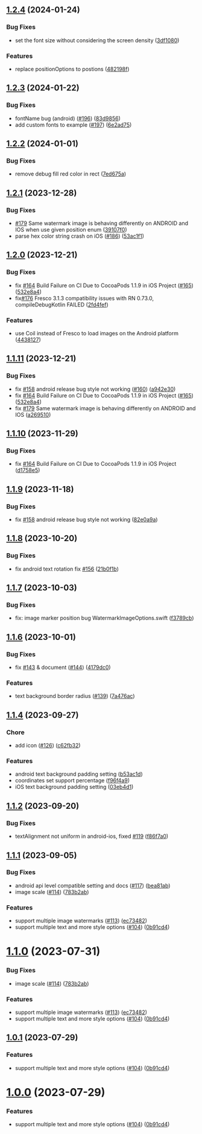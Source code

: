 

## [1.2.4](https://github.com/JimmyDaddy/react-native-image-marker/compare/v1.2.3...v1.2.4) (2024-01-24)


### Bug Fixes

* set the font size without considering the screen density ([3df1080](https://github.com/JimmyDaddy/react-native-image-marker/commit/3df10801fceb3bbef894af4089074ed6a3bd64e7))


### Features

* replace positionOptions to postions ([482198f](https://github.com/JimmyDaddy/react-native-image-marker/commit/482198f55f1c18f7aecdbbcdaaa9f6a2ef35b119))

## [1.2.3](https://github.com/JimmyDaddy/react-native-image-marker/compare/v1.2.2...v1.2.3) (2024-01-22)


### Bug Fixes

*  fontName bug (android) ([#196](https://github.com/JimmyDaddy/react-native-image-marker/issues/196)) ([83d9856](https://github.com/JimmyDaddy/react-native-image-marker/commit/83d9856c01d275fac81741f908fbb61a39e34219))
* add custom fonts to example ([#197](https://github.com/JimmyDaddy/react-native-image-marker/issues/197)) ([6e2ad75](https://github.com/JimmyDaddy/react-native-image-marker/commit/6e2ad75b56c8a8e23bfb181beca11b4d60213f20))

## [1.2.2](https://github.com/JimmyDaddy/react-native-image-marker/compare/v1.2.1...v1.2.2) (2024-01-01)

### Bug Fixes

* remove debug  fill red color in rect ([7ed675a](https://github.com/JimmyDaddy/react-native-image-marker/commit/7ed675aea5a4a3d4b42e181ec7ea6bd7327f834e))

## [1.2.1](https://github.com/JimmyDaddy/react-native-image-marker/compare/v1.2.0...v1.2.1) (2023-12-28)

### Bug Fixes

* [#179](https://github.com/JimmyDaddy/react-native-image-marker/issues/179) Same watermark image is behaving differently on ANDROID and IOS when use given position enum ([39107f0](https://github.com/JimmyDaddy/react-native-image-marker/commit/39107f0977a400faf4dc7ed8f94e3877287d9d78))
* parse hex color string crash on iOS ([#186](https://github.com/JimmyDaddy/react-native-image-marker/issues/186)) ([53ac1f1](https://github.com/JimmyDaddy/react-native-image-marker/commit/53ac1f14461e3007a2e028d0c401a1eed3ddd962))

## [1.2.0](https://github.com/JimmyDaddy/react-native-image-marker/compare/v1.1.8...v1.2.0) (2023-12-21)


### Bug Fixes

* fix [#164](https://github.com/JimmyDaddy/react-native-image-marker/issues/164) Build Failure on CI Due to CocoaPods 1.1.9 in iOS Project ([#165](https://github.com/JimmyDaddy/react-native-image-marker/issues/165)) ([532e8a4](https://github.com/JimmyDaddy/react-native-image-marker/commit/532e8a4d325fd1c30315eac0f1ab81fbf81c144f))
* fix[#176](https://github.com/JimmyDaddy/react-native-image-marker/issues/176) Fresco 3.1.3 compatibility issues with RN 0.73.0, compileDebugKotlin FAILED ([2fd4fef](https://github.com/JimmyDaddy/react-native-image-marker/commit/2fd4feff34e3bf9ada3de0dbb6f9789facbd0500))


### Features

* use Coil instead of Fresco to load images on the Android platform ([4438127](https://github.com/JimmyDaddy/react-native-image-marker/commit/44381276fa2973782f839415f2b3e735d63f93fa))

## [1.1.11](https://github.com/JimmyDaddy/react-native-image-marker/compare/v1.1.8...v1.1.11) (2023-12-21)


### Bug Fixes

*  fix [#158](https://github.com/JimmyDaddy/react-native-image-marker/issues/158) android release bug  style not working ([#160](https://github.com/JimmyDaddy/react-native-image-marker/issues/160)) ([a942e30](https://github.com/JimmyDaddy/react-native-image-marker/commit/a942e30732c61094abc1e95ca5003c883d1e4410))
* fix [#164](https://github.com/JimmyDaddy/react-native-image-marker/issues/164) Build Failure on CI Due to CocoaPods 1.1.9 in iOS Project ([#165](https://github.com/JimmyDaddy/react-native-image-marker/issues/165)) ([532e8a4](https://github.com/JimmyDaddy/react-native-image-marker/commit/532e8a4d325fd1c30315eac0f1ab81fbf81c144f))
* fix [#179](https://github.com/JimmyDaddy/react-native-image-marker/issues/179) Same watermark image is behaving differently on ANDROID and IOS ([a269510](https://github.com/JimmyDaddy/react-native-image-marker/commit/a269510ad8887bb5466493ce304714d01f067c6a))

## [1.1.10](https://github.com/JimmyDaddy/react-native-image-marker/compare/v1.1.8...v1.1.10) (2023-11-29)


### Bug Fixes

* fix  [#164](https://github.com/JimmyDaddy/react-native-image-marker/issues/164) Build Failure on CI Due to CocoaPods 1.1.9 in iOS Project ([d1758e5](https://github.com/JimmyDaddy/react-native-image-marker/commit/d1758e528befba9a9d125bad3c9c1b182865c1a5))

## [1.1.9](https://github.com/JimmyDaddy/react-native-image-marker/compare/v1.1.8...v1.1.9) (2023-11-18)

### Bug Fixes

* fix [#158](https://github.com/JimmyDaddy/react-native-image-marker/issues/158) android release bug style not working ([82e0a9a](https://github.com/JimmyDaddy/react-native-image-marker/commit/a942e30732c61094abc1e95ca5003c883d1e4410))


## [1.1.8](https://github.com/JimmyDaddy/react-native-image-marker/compare/v1.1.7...v1.1.8) (2023-10-20)


### Bug Fixes

* fix android text rotation fix [#156](https://github.com/JimmyDaddy/react-native-image-marker/issues/156) ([21b0f1b](https://github.com/JimmyDaddy/react-native-image-marker/commit/21b0f1b69808f4e3d741bfe668ef357a05155adf))

## [1.1.7](https://github.com/JimmyDaddy/react-native-image-marker/compare/v1.1.6...v1.1.7) (2023-10-03)


### Bug Fixes

* fix: image marker position bug WatermarkImageOptions.swift ([f3789cb](https://github.com/JimmyDaddy/react-native-image-marker/pull/149/commits/f3789cba1dd42f5896531bb1deb665acc3fc2fc4))


## [1.1.6](https://github.com/JimmyDaddy/react-native-image-marker/compare/v1.1.1...v1.1.6) (2023-10-01)


### Bug Fixes

* fix [#143](https://github.com/JimmyDaddy/react-native-image-marker/issues/143) & document ([#144](https://github.com/JimmyDaddy/react-native-image-marker/issues/144)) ([4179dc0](https://github.com/JimmyDaddy/react-native-image-marker/commit/4179dc08f737875e7bed857cf3b5dfd5b0c5dfbb))


### Features

* text background border radius ([#139](https://github.com/JimmyDaddy/react-native-image-marker/issues/139)) ([7a476ac](https://github.com/JimmyDaddy/react-native-image-marker/commit/7a476ac9ec650fa46db2efbfcf123e9ee0dba737))


## [1.1.4](https://github.com/JimmyDaddy/react-native-image-marker/compare/v1.1.1...v1.1.4) (2023-09-27)


### Chore

* add icon ([#126](https://github.com/JimmyDaddy/react-native-image-marker/issues/126)) ([c62fb32](https://github.com/JimmyDaddy/react-native-image-marker/commit/c62fb32c3b790d7c2c447fa26f1605f8ace52d5b))


### Features

* android text background padding setting ([b53ac1d](https://github.com/JimmyDaddy/react-native-image-marker/commit/b53ac1ddb5e1c53f8cd9601898327b82699be3e9))
* coordinates set support percentage ([f96f4a9](https://github.com/JimmyDaddy/react-native-image-marker/commit/f96f4a93da70b7ea2fb7582a117b986d9ff228dc))
* iOS text background padding setting ([03eb4d1](https://github.com/JimmyDaddy/react-native-image-marker/commit/03eb4d195a01fe86df69cb51baacd62695bd6398))

## [1.1.2](https://github.com/JimmyDaddy/react-native-image-marker/compare/v1.1.1...v1.1.2) (2023-09-20)


### Bug Fixes

*  textAlignment not uniform in android-ios,  fixed [#119](https://github.com/JimmyDaddy/react-native-image-marker/issues/119) ([f86f7a0](https://github.com/JimmyDaddy/react-native-image-marker/commit/f86f7a0dcea16b555ddf8107c498daa21d8727cb))

## [1.1.1](https://github.com/JimmyDaddy/react-native-image-marker/compare/v0.9.2...v1.1.1) (2023-09-05)


### Bug Fixes

* android api level compatible setting and docs ([#117](https://github.com/JimmyDaddy/react-native-image-marker/issues/117)) ([bea81ab](https://github.com/JimmyDaddy/react-native-image-marker/commit/bea81abda1355b7633a2e107f2e0a4e4237d3746))
* image scale ([#114](https://github.com/JimmyDaddy/react-native-image-marker/issues/114)) ([783b2ab](https://github.com/JimmyDaddy/react-native-image-marker/commit/783b2abc36586c6f6087295682a348b6c9010d17))


### Features

* support multiple image watermarks ([#113](https://github.com/JimmyDaddy/react-native-image-marker/issues/113)) ([ec73482](https://github.com/JimmyDaddy/react-native-image-marker/commit/ec73482f7f2fd8518845c19a549fc589aff28445))
* support multiple text and more style options ([#104](https://github.com/JimmyDaddy/react-native-image-marker/issues/104)) ([0b91cd4](https://github.com/JimmyDaddy/react-native-image-marker/commit/0b91cd4baaf2f664f908483b225509e443f9bae7))

# [1.1.0](https://github.com/JimmyDaddy/react-native-image-marker/compare/v0.9.2...v1.1.0) (2023-07-31)


### Bug Fixes

* image scale ([#114](https://github.com/JimmyDaddy/react-native-image-marker/issues/114)) ([783b2ab](https://github.com/JimmyDaddy/react-native-image-marker/commit/783b2abc36586c6f6087295682a348b6c9010d17))


### Features

* support multiple image watermarks ([#113](https://github.com/JimmyDaddy/react-native-image-marker/issues/113)) ([ec73482](https://github.com/JimmyDaddy/react-native-image-marker/commit/ec73482f7f2fd8518845c19a549fc589aff28445))
* support multiple text and more style options ([#104](https://github.com/JimmyDaddy/react-native-image-marker/issues/104)) ([0b91cd4](https://github.com/JimmyDaddy/react-native-image-marker/commit/0b91cd4baaf2f664f908483b225509e443f9bae7))

## [1.0.1](https://github.com/JimmyDaddy/react-native-image-marker/compare/v0.9.2...v1.0.1) (2023-07-29)


### Features

* support multiple text and more style options ([#104](https://github.com/JimmyDaddy/react-native-image-marker/issues/104)) ([0b91cd4](https://github.com/JimmyDaddy/react-native-image-marker/commit/0b91cd4baaf2f664f908483b225509e443f9bae7))

# [1.0.0](https://github.com/JimmyDaddy/react-native-image-marker/compare/v0.9.2...v1.0.0) (2023-07-29)


### Features

* support multiple text and more style options ([#104](https://github.com/JimmyDaddy/react-native-image-marker/issues/104)) ([0b91cd4](https://github.com/JimmyDaddy/react-native-image-marker/commit/0b91cd4baaf2f664f908483b225509e443f9bae7))
